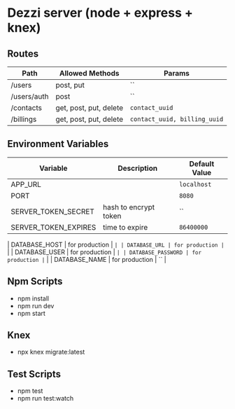# Dezzi server (node + express + knex)

## Routes

| Path | Allowed Methods | Params |
|--|--|--|
| /users | post, put  | `` |
| /users/auth | post | `` |
| /contacts | get, post, put, delete  | `contact_uuid` |
| /billings | get, post, put, delete  | `contact_uuid, billing_uuid` |

## Environment Variables

| Variable | Description | Default Value |
|--|--|--|
| APP_URL | | `localhost` |
| PORT | | `8080` |
| SERVER_TOKEN_SECRET | hash to encrypt token  | `` |
| SERVER_TOKEN_EXPIRES | time to expire | `86400000` |

| DATABASE_HOST | for production | `` |
| DATABASE_URL | for production | `` |
| DATABASE_USER | for production | `` |
| DATABASE_PASSWORD | for production | `` |
| DATABASE_NAME | for production | `` |


## Npm Scripts

* npm install
* npm run dev
* npm start

## Knex

* npx knex migrate:latest

## Test Scripts

* npm test
* npm run test:watch
